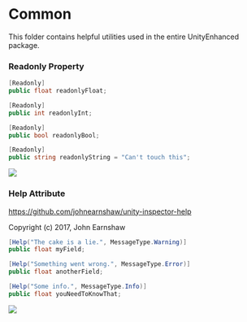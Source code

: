 # Common

This folder contains helpful utilities used in the entire UnityEnhanced package.

### Readonly Property

``` cs
[Readonly]
public float readonlyFloat;

[Readonly]
public int readonlyInt;

[Readonly]
public bool readonlyBool;

[Readonly]
public string readonlyString = "Can't touch this";
```

![](https://s18.postimg.org/fyrwvmq49/image.png)

### Help Attribute

https://github.com/johnearnshaw/unity-inspector-help

Copyright (c) 2017, John Earnshaw

``` cs
[Help("The cake is a lie.", MessageType.Warning)]
public float myField;

[Help("Something went wrong.", MessageType.Error)]
public float anotherField;

[Help("Some info.", MessageType.Info)]
public float youNeedToKnowThat;
```

![](https://s18.postimg.org/ov2ozgtk9/image.png)
